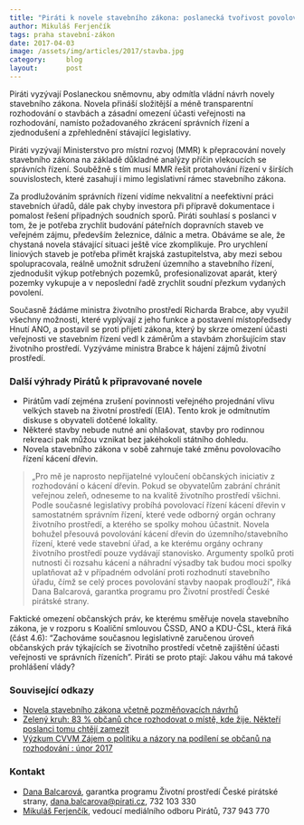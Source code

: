 ```yaml
---
title: "Piráti k novele stavebního zákona: poslanecká tvořivost povolování staveb neurychlí"
author: Mikuláš Ferjenčík
tags: praha stavební-zákon
date: 2017-04-03
image: /assets/img/articles/2017/stavba.jpg
category:     blog
layout:       post
---
```


Piráti vyzývají Poslaneckou sněmovnu, aby odmítla vládní návrh novely stavebního zákona. Novela přináší složitější a méně transparentní rozhodování o stavbách a zásadní omezení účasti veřejnosti na rozhodování, namísto požadovaného zkrácení správních řízení a zjednodušení a zpřehlednění stávající legislativy.

Piráti vyzývají Ministerstvo pro místní rozvoj (MMR) k přepracování novely stavebního zákona na základě důkladné analýzy příčin vlekoucích se správních řízení. Souběžně s tím musí MMR řešit protahování řízení v širších souvislostech, které zasahují i mimo legislativní rámec stavebního zákona.

Za prodlužováním správních řízení vidíme nekvalitní a neefektivní práci stavebních úřadů, dále pak chyby investora při přípravě dokumentace i pomalost řešení případných soudních sporů. Piráti souhlasí s poslanci v tom, že je potřeba zrychlit budování páteřních dopravních staveb ve veřejném zájmu, především železnice, dálnic a metra. Obáváme se ale, že chystaná novela stávající situaci ještě více zkomplikuje. Pro urychlení liniových staveb je potřeba přimět krajská zastupitelstva, aby mezi sebou spolupracovala, reálně umožnit sdružení územního a stavebního řízení, zjednodušit výkup potřebných pozemků, profesionalizovat aparát, který pozemky vykupuje a v neposlední řadě zrychlit soudní přezkum vydaných povolení.

Současně žádáme ministra životního prostředí Richarda Brabce, aby využil všechny možnosti, které vyplývají z jeho funkce a postavení místopředsedy Hnutí ANO, a postavil se proti přijetí zákona, který by skrze omezení účasti veřejnosti ve stavebním řízení vedl k záměrům a stavbám zhoršujícím stav životního prostředí. Vyzýváme ministra Brabce k hájení zájmů životní prostředí.

### Další výhrady Pirátů k připravované novele

* Pirátům vadí zejména zrušení povinnosti veřejného projednání vlivu velkých staveb na životní prostředí (EIA). Tento krok je odmítnutím diskuse s obyvateli dotčené lokality.
* Některé stavby nebude nutné ani ohlašovat, stavby pro rodinnou rekreaci pak můžou vznikat bez jakéhokoli státního dohledu.
* Novela stavebního zákona v sobě zahrnuje také změnu povolovacího řízení kácení dřevin.

> „Pro mě je naprosto nepřijatelné vyloučení občanských iniciativ z rozhodování o kácení dřevin. Pokud se obyvatelům zabrání chránit veřejnou zeleň, odneseme to na kvalitě životního prostředí všichni. Podle současné legislativy probíhá povolovací řízení kácení dřevin v samostatném správním řízení, které vede odborný orgán ochrany životního prostředí, a kterého se spolky mohou účastnit. Novela bohužel přesouvá povolování kácení dřevin do územního/stavebního řízení, které vede stavební úřad, a ke kterému orgány ochrany životního prostředí pouze vydávají stanovisko.  Argumenty spolků proti nutnosti či rozsahu kácení a náhradní výsadby tak budou moci spolky uplatňovat až v případném odvolání proti rozhodnutí stavebního úřadu, čímž se celý proces povolování stavby naopak prodlouží", říká Dana Balcarová, garantka programu pro Životní prostředí České pirátské strany.

Faktické omezení občanských práv, ke kterému směřuje novela stavebního zákona, je v rozporu s Koaliční smlouvou ČSSD, ANO a KDU-ČSL, která říká (část 4.6): “Zachováme současnou legislativně zaručenou úroveň občanských práv týkajících se životního prostředí včetně zajištění účasti veřejnosti ve správních řízeních”. Piráti se proto ptají: Jakou váhu má takové prohlášení vlády?

### Související odkazy

* [Novela stavebního zákona včetně pozměňovacích návrhů](https://www.psp.cz/sqw/historie.sqw?o=7&t=927)
* [Zelený kruh: 83 % občanů chce rozhodovat o místě, kde žije. Někteří poslanci tomu chtějí zamezit](http://www.zelenykruh.cz/bily-slider-na-hp/83-obcanu-chce-rozhodovat-o-miste-kde-zije-nekteri-poslanci-tomu-chteji-zamezit)
* [Výzkum CVVM Zájem o politiku a názory na podílení se občanů na rozhodování : únor 2017](http://cvvm.soc.cas.cz/media/com_form2content/documents/c1/a7189/f3/pd140303.pdf)

### Kontakt

* [Dana Balcarová](https://www.pirati.cz/lide/dana-balcarova), garantka programu Životní prostředí České pirátské strany, dana.balcarova@pirati.cz, 732 103 330
* [Mikuláš Ferjenčík](https://www.pirati.cz/lide/mikulas-ferjencik), vedoucí mediálního odboru Pirátů, 737 943 770
